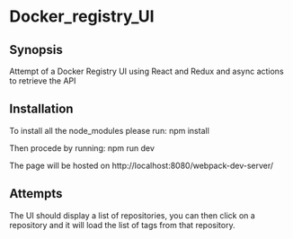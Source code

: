 # Docker_registry_UI

## Synopsis
Attempt of a Docker Registry UI using React and Redux and async actions to retrieve the API

## Installation
To install all the node_modules please run: npm install 

Then procede by running: npm run dev

The page will be hosted on http://localhost:8080/webpack-dev-server/

## Attempts
The UI should display a list of repositories, you can then click on a repository and it will load the list of tags from that repository.

